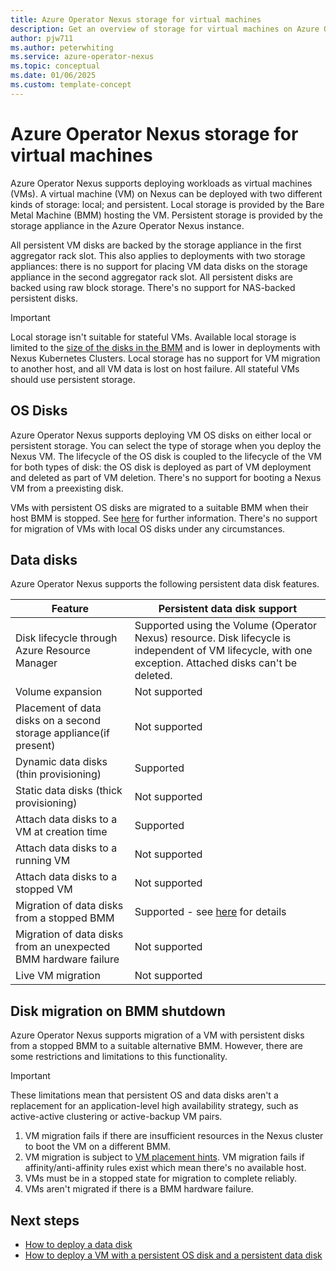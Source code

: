 ```yaml
---
title: Azure Operator Nexus storage for virtual machines
description: Get an overview of storage for virtual machines on Azure Operator Nexus.
author: pjw711
ms.author: peterwhiting
ms.service: azure-operator-nexus
ms.topic: conceptual
ms.date: 01/06/2025
ms.custom: template-concept
---
```


# Azure Operator Nexus storage for virtual machines

Azure Operator Nexus supports deploying workloads as virtual machines (VMs). A virtual machine (VM) on Nexus can be deployed with two different kinds of storage: local; and persistent. Local storage is provided by the Bare Metal Machine (BMM) hosting the VM. Persistent storage is provided by the storage appliance in the Azure Operator Nexus instance.

All persistent VM disks are backed by the storage appliance in the first aggregator rack slot. This also applies to deployments with two storage appliances: there is no support for placing VM data disks on the storage appliance in the second aggregator rack slot. All persistent disks are backed using raw block storage. There's no support for NAS-backed persistent disks.

> [!IMPORTANT]
> Local storage isn't suitable for stateful VMs. Available local storage is limited to the [size of the disks in the BMM](./reference-near-edge-compute.md#compute-configurations) and is lower in deployments with Nexus Kubernetes Clusters. Local storage has no support for VM migration to another host, and all VM data is lost on host failure. All stateful VMs should use persistent storage.

## OS Disks

Azure Operator Nexus supports deploying VM OS disks on either local or persistent storage. You can select the type of storage when you deploy the Nexus VM. The lifecycle of the OS disk is coupled to the lifecycle of the VM for both types of disk: the OS disk is deployed as part of VM deployment and deleted as part of VM deletion. There's no support for booting a Nexus VM from a preexisting disk.

VMs with persistent OS disks are migrated to a suitable BMM when their host BMM is stopped. See [here](#disk-migration-on-bmm-shutdown) for further information. There's no support for migration of VMs with local OS disks under any circumstances.

## Data disks

Azure Operator Nexus supports the following persistent data disk features.

| Feature                                            | Persistent data disk support                         |
| -------------------------------------------------- | ---------------------------------------------------- |
| Disk lifecycle through Azure Resource Manager      | Supported using the Volume (Operator Nexus) resource. Disk lifecycle is independent of VM lifecycle, with one exception. Attached disks can't be deleted. |
| Volume expansion                                   | Not supported                                        |
| Placement of data disks on a second storage appliance(if present) | Not supported                         |
| Dynamic data disks (thin provisioning)             | Supported                                            |
| Static data disks (thick provisioning)             | Not supported                                        |
| Attach data disks to a VM at creation time         | Supported                                            |
| Attach data disks to a running VM                  | Not supported                                        |
| Attach data disks to a stopped VM                  | Not supported                                            |
| Migration of data disks from a stopped BMM         | Supported - see [here](#disk-migration-on-bmm-shutdown) for details |
| Migration of data disks from an unexpected BMM hardware failure | Not supported                                     |
| Live VM migration                                  | Not supported                                        |

## Disk migration on BMM shutdown

Azure Operator Nexus supports migration of a VM with persistent disks from a stopped BMM to a suitable alternative BMM. However, there are some restrictions and limitations to this functionality.

> [!IMPORTANT]
> These limitations mean that persistent OS and data disks aren't a replacement for an application-level high availability strategy, such as active-active clustering or active-backup VM pairs.

1. VM migration fails if there are insufficient resources in the Nexus cluster to boot the VM on a different BMM.
1. VM migration is subject to [VM placement hints](./howto-virtual-machine-placement-hints.md). VM migration fails if affinity/anti-affinity rules exist which mean there's no available host.
1. VMs must be in a stopped state for migration to complete reliably.
1. VMs aren't migrated if there is a BMM hardware failure.

## Next steps

* [How to deploy a data disk](./howto-deploy-data-disk-bicep.md)
* [How to deploy a VM with a persistent OS disk and a persistent data disk](./howto-deploy-persistent-vm-bicep.md)
